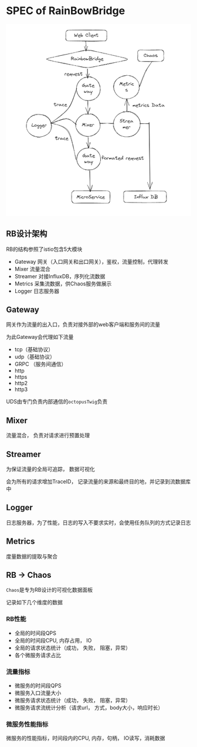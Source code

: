 # SPEC of RainBowBridge

![image-20230818192542047](assets/image-20230818192542047.png)

## RB设计架构

RB的结构参照了istio包含5大模块

- Gateway 网关（入口网关和出口网关），鉴权，流量控制，代理转发
- Mixer 流量混合
- Streamer 对接InfluxDB，序列化流数据
- Metrics 采集流数据，供Chaos服务做展示
- Logger 日志服务器

## Gateway

网关作为流量的出入口，负责对接外部的web客户端和服务间的流量

为此Gateway会代理如下流量

- tcp（基础协议）
- udp（基础协议）
- GRPC （服务间通信）
- http
- https
- http2
- http3

UDS由专门负责内部通信的`octopusTwig`负责

## Mixer

流量混合， 负责对请求进行预置处理

## Streamer

为保证流量的全局可追踪， 数据可视化

会为所有的请求增加TraceID， 记录流量的来源和最终目的地，并记录到流数据库中

## Logger

日志服务器，为了性能，日志的写入不要求实时，会使用任务队列的方式记录日志

## Metrics

度量数据的提取与聚合



## RB -> Chaos

`Chaos`是专为RB设计的可视化数据面板

记录如下几个维度的数据

### RB性能

- 全局的时间段QPS
- 全局的时间段CPU, 内存占用， IO
- 全局的请求状态统计（成功， 失败， 阻塞，异常）
- 各个微服务请求占比

### 流量指标

- 微服务的时间段QPS
- 微服务入口流量大小
- 微服务请求状态统计（成功， 失败， 阻塞，异常）
- 微服务请求流统计分析（请求url， 方式，body大小，响应时长）

### 微服务性能指标

微服务的性能指标，时间段内的CPU, 内存，句柄， IO读写，消耗数据